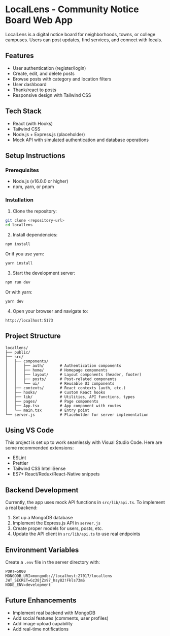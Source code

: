 
# LocalLens - Community Notice Board Web App

LocalLens is a digital notice board for neighborhoods, towns, or college campuses. Users can post updates, find services, and connect with locals.

## Features

- User authentication (register/login)
- Create, edit, and delete posts
- Browse posts with category and location filters
- User dashboard
- Thank/react to posts
- Responsive design with Tailwind CSS

## Tech Stack

- React (with Hooks)
- Tailwind CSS
- Node.js + Express.js (placeholder)
- Mock API with simulated authentication and database operations

## Setup Instructions

### Prerequisites

- Node.js (v16.0.0 or higher)
- npm, yarn, or pnpm

### Installation

1. Clone the repository:
```bash
git clone <repository-url>
cd locallens
```

2. Install dependencies:
```bash
npm install
```
Or if you use yarn:
```bash
yarn install
```

3. Start the development server:
```bash
npm run dev
```
Or with yarn:
```bash
yarn dev
```

4. Open your browser and navigate to:
```
http://localhost:5173
```

## Project Structure

```
locallens/
├── public/
├── src/
│   ├── components/
│   │   ├── auth/       # Authentication components
│   │   ├── home/       # Homepage components
│   │   ├── layout/     # Layout components (header, footer)
│   │   ├── posts/      # Post-related components
│   │   └── ui/         # Reusable UI components
│   ├── contexts/       # React contexts (auth, etc.)
│   ├── hooks/          # Custom React hooks
│   ├── lib/            # Utilities, API functions, types
│   ├── pages/          # Page components
│   ├── App.tsx         # App component with routes
│   └── main.tsx        # Entry point
└── server.js           # Placeholder for server implementation
```

## Using VS Code

This project is set up to work seamlessly with Visual Studio Code. Here are some recommended extensions:

- ESLint
- Prettier
- Tailwind CSS IntelliSense
- ES7+ React/Redux/React-Native snippets

## Backend Development

Currently, the app uses mock API functions in `src/lib/api.ts`. To implement a real backend:

1. Set up a MongoDB database
2. Implement the Express.js API in `server.js`
3. Create proper models for users, posts, etc.
4. Update the API client in `src/lib/api.ts` to use real endpoints

## Environment Variables

Create a `.env` file in the server directory with:

```
PORT=5000
MONGODB_URI=mongodb://localhost:27017/locallens
JWT_SECRET=Gz38jZx97_hsy82!Fkls73mS 
NODE_ENV=development
```

## Future Enhancements

- Implement real backend with MongoDB
- Add social features (comments, user profiles)
- Add image upload capability
- Add real-time notifications

